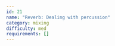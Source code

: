 ```yaml
---
id: 21
name: "Reverb: Dealing with percussion"
category: mixing
difficulty: med
requirements: []
---
```

